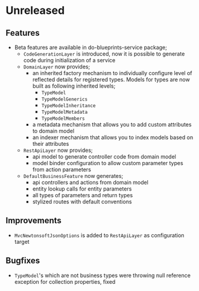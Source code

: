 # Unreleased

## Features

- Beta features are available in do-blueprints-service package;
  - `CodeGenerationLayer` is introduced, now it is possible to generate code
    during initialization of a service
  - `DomainLayer` now provides;
    - an inherited factory mechanism to individually configure level of
      reflected details for registered types. Models for types are now built as
      following inherited levels;
      - `TypeModel`
      - `TypeModelGenerics`
      - `TypeModelInheritance`
      - `TypeModelMetadata`
      - `TypeModelMembers`
    - a metadata mechanism that allows you to add custom attributes to domain
      model
    - an indexer mechanism that allows you to index models based on their
      attributes
  - `RestApiLayer` now provides;
    - api model to generate controller code from domain model
    - model binder configuration to allow custom parameter types from action
      parameters
  - `DefaultBusinessFeature` now generates;
    - api controllers and actions from domain model
    - entity lookup calls for entity parameters
    - all types of parameters and return types
    - stylized routes with default conventions

## Improvements

- `MvcNewtonsoftJsonOptions` is added to `RestApiLayer` as configuration target

## Bugfixes

- `TypeModel`'s which are not business types were throwing null reference
  exception for collection properties, fixed
